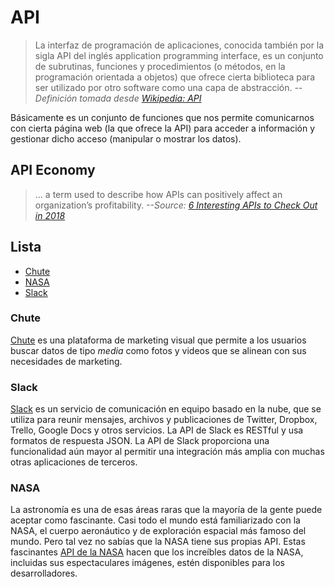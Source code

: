 # API

>La interfaz de programación de aplicaciones, conocida también por la sigla API del inglés application programming interface, es un conjunto de subrutinas, funciones y procedimientos (o métodos, en la programación orientada a objetos) que ofrece cierta biblioteca para ser utilizado por otro software como una capa de abstracción. _--Definición tomada desde [Wikipedia: API](https://es.wikipedia.org/wiki/Interfaz_de_programaci%C3%B3n_de_aplicaciones)_

Básicamente es un conjunto de funciones que nos permite comunicarnos con cierta página web (la que ofrece la API) para acceder a información y gestionar dicho acceso (manipular o mostrar los datos). 

## API Economy

> ... a term used to describe how APIs can positively affect an organization’s profitability. _--Source: [6 Interesting APIs to Check Out in 2018](https://codeburst.io/6-interesting-apis-to-check-out-in-2018-5d6830063f29)_

## Lista <!-- abcdefghijklmnñopqrstuvwxyz -->

- [Chute](/c/api.md#chute)
- [NASA](/c/api.md#nasa)
- [Slack](/c/api.md#slack)

### Chute

[Chute](https://chute.docs.apiary.io/#) es una plataforma de marketing visual que permite a los usuarios buscar datos de tipo _media_ como fotos y videos que se alinean con sus necesidades de marketing.

### Slack

[Slack](https://api.slack.com/slack-apps) es un servicio de comunicación en equipo basado en la nube, que se utiliza para reunir mensajes, archivos y publicaciones de Twitter, Dropbox, Trello, Google Docs y otros servicios. La API de Slack es RESTful y usa formatos de respuesta JSON. La API de Slack proporciona una funcionalidad aún mayor al permitir una integración más amplia con muchas otras aplicaciones de terceros.

### NASA

La astronomía es una de esas áreas raras que la mayoría de la gente puede aceptar como fascinante. Casi todo el mundo está familiarizado con la NASA, el cuerpo aeronáutico y de exploración espacial más famoso del mundo. Pero tal vez no sabías que la NASA tiene sus propias API. Estas fascinantes [API de la NASA](https://api.nasa.gov/#getting-started) hacen que los increíbles datos de la NASA, incluidas sus espectaculares imágenes, estén disponibles para los desarrolladores. 
